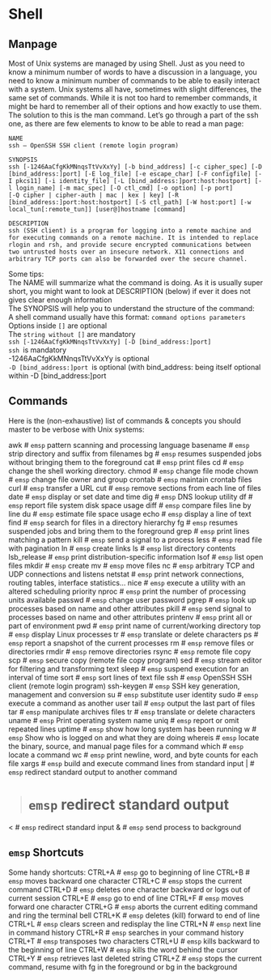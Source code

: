 # Shell
## Manpage
Most of Unix systems are managed by using Shell. Just as you need to know a minimum number of words to have a discussion in a language, you need to know a minimum number of commands to be able to easily interact with a system. Unix systems all have, sometimes with slight differences, the same set of commands. While it is not too hard to remember commands, it might be hard to remember all of their options and how exactly to use them. The solution to this is the man command. Let’s go through a part of the ssh one, as there are few elements to know to be able to read a man page:  
```
NAME
ssh — OpenSSH SSH client (remote login program)

SYNOPSIS
ssh [-1246AaCfgKkMNnqsTtVvXxYy] [-b bind_address] [-c cipher_spec] [-D [bind_address:]port] [-E log_file] [-e escape_char] [-F configfile] [-I pkcs11] [-i identity_file] [-L [bind_address:]port:host:hostport] [-l login_name] [-m mac_spec] [-O ctl_cmd] [-o option] [-p port]
[-Q cipher | cipher-auth | mac | kex | key] [-R [bind_address:]port:host:hostport] [-S ctl_path] [-W host:port] [-w local_tun[:remote_tun]] [user@]hostname [command]

DESCRIPTION
ssh (SSH client) is a program for logging into a remote machine and for executing commands on a remote machine. It is intended to replace rlogin and rsh, and provide secure encrypted communications between two untrusted hosts over an insecure network. X11 connections and arbitrary TCP ports can also be forwarded over the secure channel.
```
Some tips:  
The NAME will summarize what the command is doing. As it is usually super short, you might want to look at DESCRIPTION (below) if ever it does not gives clear enough information  
The SYNOPSIS will help you to understand the structure of the command:  
A shell command usually have this format: `command options parameters`  
Options inside `[]` are optional  
The `string without []` are mandatory  
`ssh [-1246AaCfgKkMNnqsTtVvXxYy] [-D [bind_address:]port]`  
`ssh `is mandatory  
-1246AaCfgKkMNnqsTtVvXxYy is optional  
`-D [bind_address:]port `is optional (with bind_address: being itself optional within -D [bind_address:]port  

<!-- Type nbsp to add a single space.
Type ensp to add 2 spaces.
Type emsp to add 4 spaces. -->

## Commands
Here is the (non-exhaustive) list of commands & concepts you should master to be verbose with Unix systems:  



awk # `emsp` pattern scanning and processing language
basename # `emsp` strip directory and suffix from filenames
bg # `emsp` resumes suspended jobs without bringing them to the foreground
cat # `emsp` print files
cd # `emsp` change the shell working directory.
chmod # `emsp` change file mode
chown # `emsp` change file owner and group
crontab # `emsp` maintain crontab files
curl # `emsp` transfer a URL
cut # `emsp` remove sections from each line of files
date # `emsp` display or set date and time
dig # `emsp` DNS lookup utility
df # `emsp` report file system disk space usage
diff # `emsp` compare files line by line
du # `emsp` estimate file space usage
echo # `emsp` display a line of text
find # `emsp` search for files in a directory hierarchy
fg # `emsp` resumes suspended jobs and bring them to the foreground
grep # `emsp` print lines matching a pattern
kill # `emsp` send a signal to a process
less # `emsp` read file with pagination
ln # `emsp` create links
ls # `emsp` list directory contents
lsb_release # `emsp` print distribution-specific information
lsof # `emsp` list open files
mkdir # `emsp` create
mv # `emsp` move files
nc # `emsp` arbitrary TCP and UDP connections and listens
netstat # `emsp` print network connections, routing tables, interface statistics...
nice # `emsp` execute a utility with an altered scheduling priority
nproc # `emsp` print the number of processing units available
passwd # `emsp` change user password
pgrep # `emsp` look up processes based on name and other attributes
pkill # `emsp` send signal to processes based on name and other attributes
printenv # `emsp` print all or part of environment
pwd # `emsp` print name of current/working directory
top # `emsp` display Linux processes
tr # `emsp` translate or delete characters
ps # `emsp` report a snapshot of the current processes
rm # `emsp` remove files or directories
rmdir # `emsp` remove directories
rsync # `emsp` remote file copy
scp # `emsp` secure copy (remote file copy program)
sed # `emsp` stream editor for filtering and transforming text
sleep # `emsp` suspend execution for an interval of time
sort # `emsp` sort lines of text file
ssh # `emsp` OpenSSH SSH client (remote login program)
ssh-keygen # `emsp` SSH key generation, management and conversion
su # `emsp` substitute user identity
sudo # `emsp` execute a command as another user
tail # `emsp` output the last part of files
tar # `emsp` manipulate archives files
tr # `emsp` translate or delete characters
uname # `emsp` Print operating system name
uniq # `emsp` report or omit repeated lines
uptime # `emsp` show how long system has been running
w # `emsp` Show who is logged on and what they are doing
whereis # `emsp` locate the binary, source, and manual page files for a command
which # `emsp` locate a command
wc # `emsp` print newline, word, and byte counts for each file
xargs # `emsp` build and execute command lines from standard input
| # `emsp` redirect standard output to another command
> # `emsp` redirect standard output
< # `emsp` redirect standard input
& # `emsp` send process to background


## `emsp` Shortcuts
Some handy shortcuts:
CTRL+A # `emsp` go to beginning of line
CTRL+B # `emsp` moves backward one character
CTRL+C # `emsp` stops the current command
CTRL+D # `emsp` deletes one character backward or logs out of current session
CTRL+E # `emsp` go to end of line
CTRL+F # `emsp` moves forward one character
CTRL+G # `emsp` aborts the current editing command and ring the terminal bell
CTRL+K # `emsp` deletes (kill) forward to end of line
CTRL+L # `emsp` clears screen and redisplay the line
CTRL+N # `emsp` next line in command history
CTRL+R # `emsp` searches in your command history
CTRL+T # `emsp` transposes two characters
CTRL+U # `emsp` kills backward to the beginning of line
CTRL+W # `emsp` kills the word behind the cursor
CTRL+Y # `emsp` retrieves last deleted string
CTRL+Z # `emsp` stops the current command, resume with fg in the foreground or bg in the background